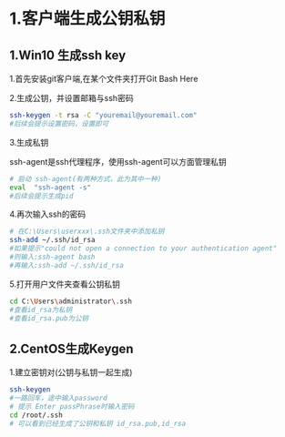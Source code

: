 # 1.客户端生成公钥私钥

## 1.Win10 生成ssh key

1.首先安装git客户端,在某个文件夹打开Git Bash Here

2.生成公钥，并设置邮箱与ssh密码

```bash
ssh-keygen -t rsa -C "youremail@youremail.com"
#后续会提示设置密码，设置即可
```

3.生成私钥

ssh-agent是ssh代理程序，使用ssh-agent可以方面管理私钥

```bash
# 启动 ssh-agent(有两种方式，此为其中一种)
eval  "ssh-agent -s"
#后续会提示生成pid
```

4.再次输入ssh的密码

```bash
# 在C:\Users\userxxx\.ssh文件夹中添加私钥
ssh-add ~/.ssh/id_rsa
#如果提示"could not open a connection to your authentication agent"
#则输入:ssh-agent bash
#再输入:ssh-add ~/.ssh/id_rsa
```

5.打开用户文件夹查看公钥私钥

```bash
cd C:\Users\administrator\.ssh
#查看id_rsa为私钥
#查看id_rsa.pub为公钥
```

## 2.CentOS生成Keygen

1.建立密钥对(公钥与私钥一起生成)

```bash
ssh-keygen
#一路回车，途中输入password
# 提示 Enter passPhrase时输入密码
cd /root/.ssh
# 可以看到已经生成了公钥和私钥 id_rsa.pub,id_rsa
```
